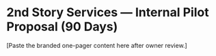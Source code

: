 # 2nd Story Services — Internal Pilot Proposal (90 Days)
[Paste the branded one-pager content here after owner review.]
